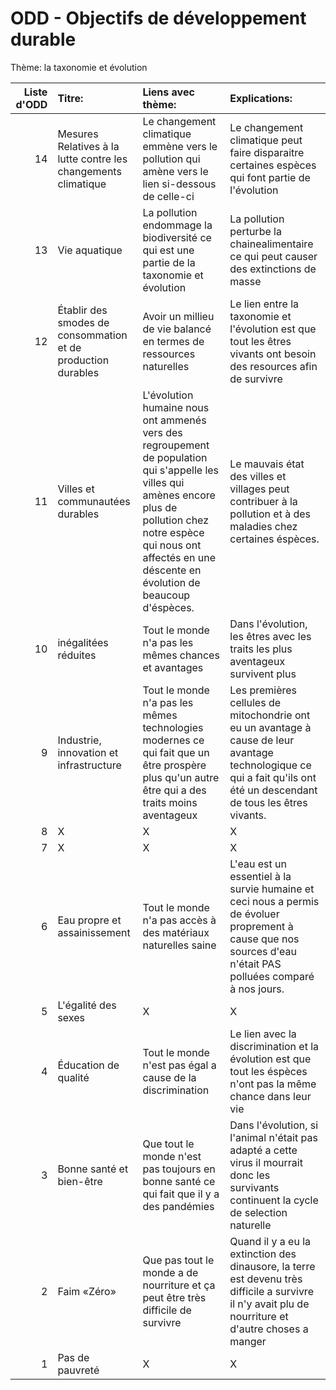 # ODD - Objectifs de développement durable
Thème: la taxonomie et évolution


|   Liste d'ODD | Titre:                                                         | Liens avec thème:                                                                                                                                                                                                                 | Explications:                                                                                                                                                           |
|--------------:|:---------------------------------------------------------------|:----------------------------------------------------------------------------------------------------------------------------------------------------------------------------------------------------------------------------------|:------------------------------------------------------------------------------------------------------------------------------------------------------------------------|
|            14 | Mesures Relatives à la lutte contre les changements climatique | Le changement climatique emmène vers le pollution qui amène vers le lien si-dessous de celle-ci                                                                                                                                   | Le changement climatique peut faire disparaitre  certaines espèces qui font partie de l'évolution                                                                       |
|            13 | Vie aquatique                                                  | La pollution endommage la biodiversité ce qui est une partie de la taxonomie et évolution                                                                                                                                         | La pollution perturbe la chainealimentaire ce qui peut causer des extinctions de masse                                                                                  |
|            12 | Établir des smodes de consommation et de production durables   | Avoir un millieu de vie balancé en termes de ressources naturelles                                                                                                                                                                | Le lien entre la taxonomie et l'évolution est que tout les êtres vivants ont besoin des resources afin de survivre                                                      |
|            11 | Villes et communautées durables                                | L'évolution humaine nous ont ammenés vers des regroupement de population qui s'appelle les villes qui amènes encore plus de pollution chez notre espèce qui nous ont affectés en une déscente en évolution de beaucoup d'éspèces. | Le mauvais état des villes et villages peut contribuer à la pollution et à des maladies chez certaines éspèces.                                                         |
|            10 | inégalitées réduites                                           | Tout le monde n'a pas les mêmes chances et avantages                                                                                                                                                                              | Dans l'évolution, les êtres avec les traits les plus aventageux survivent plus                                                                                          |
|             9 | Industrie, innovation et infrastructure                        | Tout le monde n'a pas les mêmes technologies modernes ce qui fait que un être prospère plus qu'un autre être qui a des traits moins aventageux                                                                                    | Les premières cellules de mitochondrie ont eu un avantage à cause de leur  avantage technologique ce qui a fait qu'ils ont été un descendant de tous les êtres vivants. |
|             8 | X                           | X                                                                                                                                                                                                                               | X                                                                                                                                                                     |
|             7 | X                                                              | X                                                                                                                                                                                                                                 | X                                                                                                                                                                       |
|             6 | Eau propre et assainissement                                   | Tout le monde n'a pas accès à des matériaux naturelles saine                                                                                                                                                                      | L'eau est un essentiel à la survie humaine et ceci nous a permis de évoluer proprement à cause que nos sources d'eau n'était PAS polluées comparé à nos jours.          |
|             5 | L'égalité des sexes                                            | X                                                                                                                                                                                                                                 | X                                                                                                                                                                       |
|             4 | Éducation de qualité                                           | Tout le monde n'est pas égal a cause de la discrimination                                                                                                                                                                         | Le lien avec la discrimination et la évolution est que tout les éspèces n'ont pas la même chance dans leur vie                                                          |
|             3 | Bonne santé et bien-être                                       | Que tout le monde n'est pas toujours en bonne santé ce qui fait que il y a des pandémies                                                                                                                                          | Dans l'évolution, si l'animal n'était pas adapté a cette virus il mourrait donc les survivants continuent la cycle de selection naturelle                               |
|             2 | Faim «Zéro»                                                    | Que pas tout le monde a de nourriture et ça peut être très difficile de survivre                                                                                                                                                  | Quand il y a eu la extinction des dinausore, la terre est devenu très difficile a survivre il n'y avait plu de nourriture et d'autre choses a manger                    |
|             1 | Pas de pauvreté                                                | X                                                                                                                                                                                                                                 | X                                                                                                                                                                       |